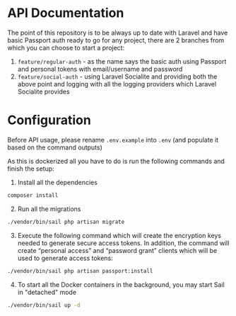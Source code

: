# API Documentation

The point of this repository is to be always up to date with Laravel and have basic Passport auth ready to go for any project, there are 2 branches from which you can choose to start a project:
1. ```feature/regular-auth``` - as the name says the basic auth using Passport and personal tokens with email/username and password
2. ```feature/social-auth``` - using Laravel Socialite and providing both the above point and logging with all the logging providers which Laravel Socialite provides

# Configuration

Before API usage, please rename `.env.example` into `.env` (and populate it based on the command outputs)

As this is dockerized all you have to do is run the following commands and finish the setup:

1. Install all the dependencies
```bash
composer install
```
2. Run all the migrations
```bash
./vendor/bin/sail php artisan migrate
```
3. Execute the following command which will create the encryption keys needed to generate secure access tokens. In addition, the command will create “personal access” and “password grant” clients which will be used to generate access tokens:
```bash
./vendor/bin/sail php artisan passport:install
```
4. To start all the Docker containers in the background, you may start Sail in "detached" mode
```bash
./vendor/bin/sail up -d
```
